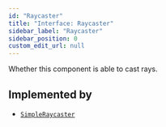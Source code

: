 ```yaml
---
id: "Raycaster"
title: "Interface: Raycaster"
sidebar_label: "Raycaster"
sidebar_position: 0
custom_edit_url: null
---
```


Whether this component is able to cast rays.

## Implemented by

- [`SimpleRaycaster`](../classes/SimpleRaycaster.md)
